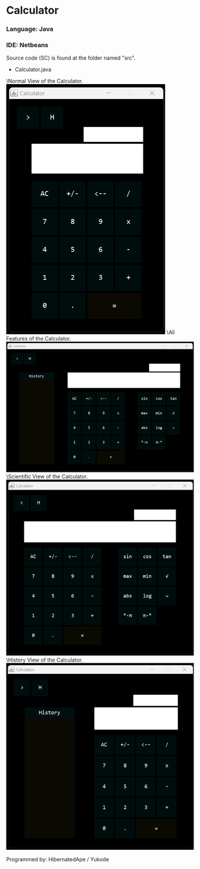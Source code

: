 # Calculator
### Language: Java
### IDE: Netbeans

Source code (SC) is found at the folder named "src".
- Calculator.java

\Normal View of the Calculator.
![](NormalView.png)
\All Features of the Calculator.
![](AllFeatures.png)
\Scientific View of the Calculator.
![](ScientificFeature.png)
\History View of the Calculator.
![](HistoryFeature.png)

Programmed by:
HibernatedApe / Yukode